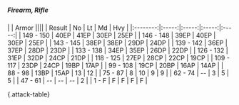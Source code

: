 ##### Firearm, Rifle

|      |   Armor   ||||
|   Result   |   No   |   Lt   |   Md   |   Hvy   |
|:--------:|:-----:|:-----:|:-----:|:-----:|
| 149 - 150 | 40EP | 41EP | 30EP | 25EP |
| 146 - 148 | 39EP | 40EP | 30EP | 25EP |
| 143 - 145 | 38EP | 38EP | 29DP | 24DP |
| 139 - 142 | 36EP | 37EP | 28DP | 23DP |
| 133 - 138 | 34EP | 35EP | 26DP | 22DP |
| 126 - 132 | 31EP | 32DP | 24CP | 21DP |
| 118 - 125 | 27EP | 28CP | 22CP | 19CP |
| 109 - 117 | 23DP | 24CP | 19BP | 17AP |
| 99 - 108 | 19CP | 20BP | 16AP | 14AP |
| 88 - 98 | 13BP | 15AP | 13 | 12 |
| 75 - 87 | 8 | 10 | 9 | 9 |
| 62 - 74 | --  | 3 | 5 | 5 |
| 47 - 61 | --  | --  | --  | 2 |
| 1 - F | F | F | F | F |

{.attack-table}
